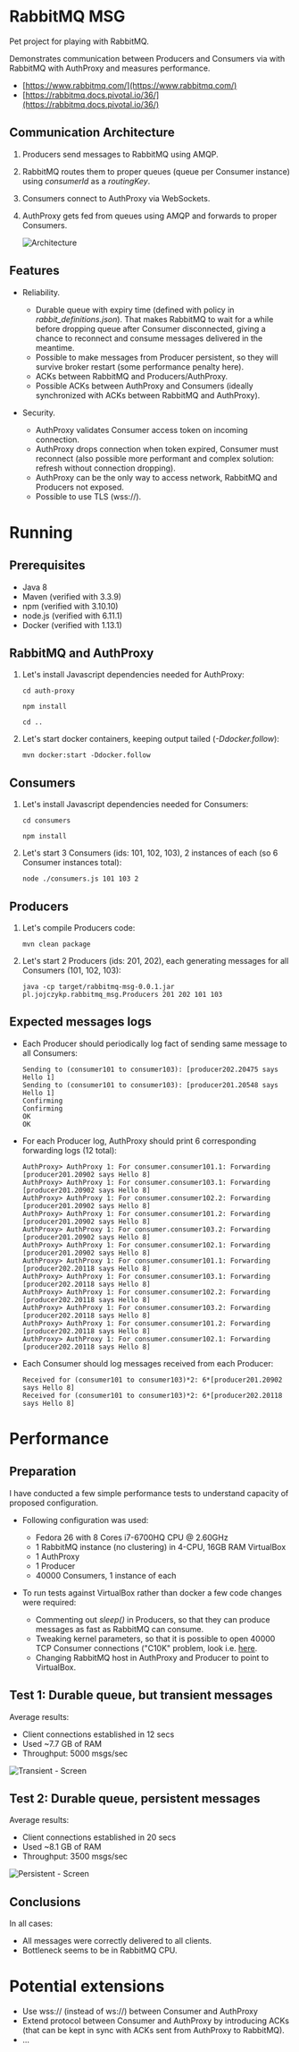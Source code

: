 # RabbitMQ MSG

Pet project for playing with RabbitMQ.

Demonstrates communication between Producers and Consumers via with RabbitMQ with AuthProxy and measures performance.
* [https://www.rabbitmq.com/](https://www.rabbitmq.com/)
* [https://rabbitmq.docs.pivotal.io/36/](https://rabbitmq.docs.pivotal.io/36/)

## Communication Architecture

1. Producers send messages to RabbitMQ using AMQP.
2. RabbitMQ routes them to proper queues (queue per Consumer instance) using _consumerId_ as a _routingKey_.
3. Consumers connect to AuthProxy via WebSockets.
4. AuthProxy gets fed from queues using AMQP and forwards to proper Consumers.

    ![Architecture](/doc/architecture.png)

## Features

* Reliability.

  - Durable queue with expiry time (defined with policy in _rabbit_definitions.json_).
    That makes RabbitMQ to wait for a while before dropping queue after Consumer disconnected, giving a chance
    to reconnect and consume messages delivered in the meantime.
  - Possible to make messages from Producer persistent, so they will survive broker restart
    (some performance penalty here).
  - ACKs between RabbitMQ and Producers/AuthProxy.
  - Possible ACKs between AuthProxy and Consumers (ideally synchronized with ACKs between RabbitMQ and AuthProxy).

* Security.

  - AuthProxy validates Consumer access token on incoming connection.
  - AuthProxy drops connection when token expired, Consumer must reconnect (also possible more performant and complex
    solution: refresh without connection dropping).
  - AuthProxy can be the only way to access network, RabbitMQ and Producers not exposed.
  - Possible to use TLS (wss://).


# Running


## Prerequisites

* Java 8
* Maven (verified with 3.3.9)
* npm (verified with 3.10.10)
* node.js (verified with 6.11.1)
* Docker (verified with 1.13.1)
    
## RabbitMQ and AuthProxy

1. Let's install Javascript dependencies needed for AuthProxy:
 
    `cd auth-proxy`
    
    `npm install`
    
    `cd ..`

2. Let's start docker containers, keeping output tailed (_-Ddocker.follow_):
    
    `mvn docker:start -Ddocker.follow`

## Consumers

1. Let's install Javascript dependencies needed for Consumers:

    `cd consumers`
    
    `npm install`
    
2. Let's start 3 Consumers (ids: 101, 102, 103), 2 instances of each (so 6 Consumer instances total):
    
    `node ./consumers.js 101 103 2`

## Producers

1. Let's compile Producers code:
    
    `mvn clean package`
    
2. Let's start 2 Producers (ids: 201, 202), each generating messages for all Consumers (101, 102, 103):
    
    `java -cp target/rabbitmq-msg-0.0.1.jar pl.jojczykp.rabbitmq_msg.Producers 201 202 101 103`

## Expected messages logs

* Each Producer should periodically log fact of sending same message to all Consumers:
    
    ```
    Sending to (consumer101 to consumer103): [producer202.20475 says Hello 1] 
    Sending to (consumer101 to consumer103): [producer201.20548 says Hello 1] 
    Confirming
    Confirming
    OK
    OK
    ```
        
* For each Producer log, AuthProxy should print 6 corresponding forwarding logs (12 total):
    
    ```
    AuthProxy> AuthProxy 1: For consumer.consumer101.1: Forwarding [producer201.20902 says Hello 8]
    AuthProxy> AuthProxy 1: For consumer.consumer103.1: Forwarding [producer201.20902 says Hello 8]
    AuthProxy> AuthProxy 1: For consumer.consumer102.2: Forwarding [producer201.20902 says Hello 8]
    AuthProxy> AuthProxy 1: For consumer.consumer101.2: Forwarding [producer201.20902 says Hello 8]
    AuthProxy> AuthProxy 1: For consumer.consumer103.2: Forwarding [producer201.20902 says Hello 8]
    AuthProxy> AuthProxy 1: For consumer.consumer102.1: Forwarding [producer201.20902 says Hello 8]
    AuthProxy> AuthProxy 1: For consumer.consumer101.1: Forwarding [producer202.20118 says Hello 8]
    AuthProxy> AuthProxy 1: For consumer.consumer103.1: Forwarding [producer202.20118 says Hello 8]
    AuthProxy> AuthProxy 1: For consumer.consumer102.2: Forwarding [producer202.20118 says Hello 8]
    AuthProxy> AuthProxy 1: For consumer.consumer103.2: Forwarding [producer202.20118 says Hello 8]
    AuthProxy> AuthProxy 1: For consumer.consumer101.2: Forwarding [producer202.20118 says Hello 8]
    AuthProxy> AuthProxy 1: For consumer.consumer102.1: Forwarding [producer202.20118 says Hello 8]
    ```
        
* Each Consumer should log messages received from each Producer:
    
    ```
    Received for (consumer101 to consumer103)*2: 6*[producer201.20902 says Hello 8]
    Received for (consumer101 to consumer103)*2: 6*[producer202.20118 says Hello 8]
    ```
    
        
# Performance

## Preparation
    
I have conducted a few simple performance tests to understand capacity of proposed configuration.

* Following configuration was used:
    * Fedora 26 with 8 Cores i7-6700HQ CPU @ 2.60GHz
    * 1 RabbitMQ instance (no clustering) in 4-CPU, 16GB RAM VirtualBox
    * 1 AuthProxy
    * 1 Producer
    * 40000 Consumers, 1 instance of each
    
* To run tests against VirtualBox rather than docker a few code changes were required:
    * Commenting out _sleep()_ in Producers, so that they can produce messages as fast as RabbitMQ can consume.
    * Tweaking kernel parameters, so that it is possible to open 40000 TCP Consumer connections
      ("C10K" problem, look i.e. [here](https://stackoverflow.com/questions/410616/increasing-the-maximum-number-of-tcp-ip-connections-in-linux).
    * Changing RabbitMQ host in AuthProxy and Producer to point to VirtualBox.
    
## Test 1: Durable queue, but transient messages

Average results:         
- Client connections established in 12 secs
- Used ~7.7 GB of RAM
- Throughput: 5000 msgs/sec
    
![Transient - Screen](/doc/test_transient.png) 

## Test 2: Durable queue, persistent messages
         
Average results:
- Client connections established in 20 secs
- Used ~8.1 GB of RAM
- Throughput: 3500 msgs/sec
    
![Persistent - Screen](/doc/test_persistent.png) 

## Conclusions

In all cases:
* All messages were correctly delivered to all clients.
* Bottleneck seems to be in RabbitMQ CPU.

# Potential extensions

* Use wss:// (instead of ws://) between Consumer and AuthProxy
* Extend protocol between Consumer and AuthProxy by introducing ACKs (that can be kept in sync with ACKs sent from
  AuthProxy to RabbitMQ).
* ...
